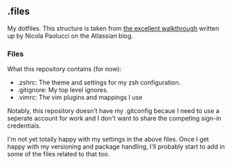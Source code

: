 ## .files
My dotfiles. This structure is taken from [the excellent
walkthrough](https://www.atlassian.com/git/tutorials/dotfiles) written 
up by Nicola Paolucci on the Atlassian blog.

### Files

What this repository contains (for now):

- .zshrc: The theme and settings for my zsh configuration.
- .gitignore: My top level ignores.
- .vimrc: The vim plugins and mappings I use

Notably, this repository doesn't have my .gitconfig becaue I need to use
a seperate account for work and I don't want to share the competing sign-in
credentials.

I'm not yet totally happy with my settings in the above files. Once I get happy
with my versioning and package handling, I'll probably start to add in some of
the files related to that too.
